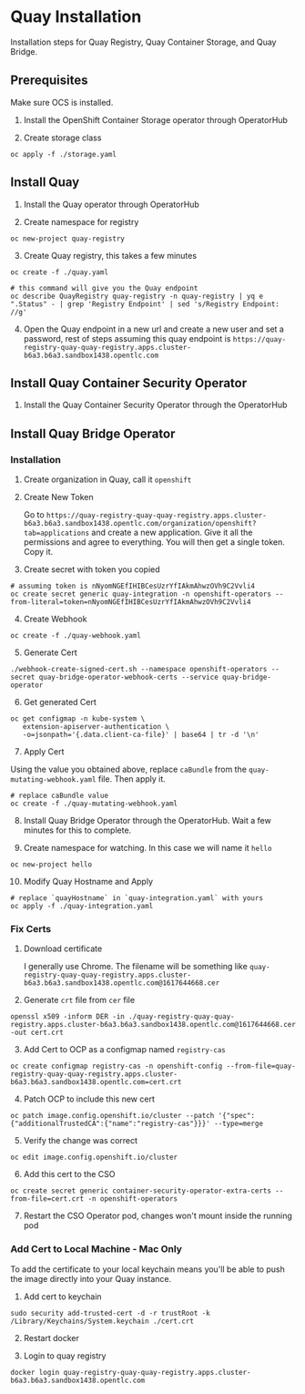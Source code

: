 # Quay Installation

Installation steps for Quay Registry, Quay Container Storage, and Quay Bridge.

## Prerequisites

Make sure OCS is installed.

1.  Install the OpenShift Container Storage operator through OperatorHub

2.  Create storage class

```
oc apply -f ./storage.yaml
```

## Install Quay

1.  Install the Quay operator through OperatorHub

2.  Create namespace for registry

```
oc new-project quay-registry
```

3.  Create Quay registry, this takes a few minutes

```
oc create -f ./quay.yaml

# this command will give you the Quay endpoint
oc describe QuayRegistry quay-registry -n quay-registry | yq e ".Status" - | grep 'Registry Endpoint' | sed 's/Registry Endpoint: //g'
```

4.  Open the Quay endpoint in a new url and create a new user and set a password, rest of steps assuming this quay endpoint is `https://quay-registry-quay-quay-registry.apps.cluster-b6a3.b6a3.sandbox1438.opentlc.com`

## Install Quay Container Security Operator

1.  Install the Quay Container Security Operator through the OperatorHub

## Install Quay Bridge Operator

### Installation

1.  Create organization in Quay, call it `openshift`

2.  Create New Token

    Go to `https://quay-registry-quay-quay-registry.apps.cluster-b6a3.b6a3.sandbox1438.opentlc.com/organization/openshift?tab=applications` and create a new application.  Give it all the permissions and agree to everything.  You will then get a single token.  Copy it.

3.  Create secret with token you copied

```
# assuming token is nNyomNGEfIHIBCesUzrYfIAkmAhwzOVh9C2Vvli4
oc create secret generic quay-integration -n openshift-operators --from-literal=token=nNyomNGEfIHIBCesUzrYfIAkmAhwzOVh9C2Vvli4
```

4.  Create Webhook

```
oc create -f ./quay-webhook.yaml
```

5.  Generate Cert

```
./webhook-create-signed-cert.sh --namespace openshift-operators --secret quay-bridge-operator-webhook-certs --service quay-bridge-operator
```

6.  Get generated Cert

```
oc get configmap -n kube-system \
   extension-apiserver-authentication \
   -o=jsonpath='{.data.client-ca-file}' | base64 | tr -d '\n'
```

7.  Apply Cert

Using the value you obtained above, replace `caBundle` from the `quay-mutating-webhook.yaml` file.  Then apply it.

```
# replace caBundle value
oc create -f ./quay-mutating-webhook.yaml
```

8.  Install Quay Bridge Operator through the OperatorHub.  Wait a few minutes for this to complete.

9.  Create namespace for watching.  In this case we will name it `hello`

```
oc new-project hello
```

10.  Modify Quay Hostname and Apply

```
# replace `quayHostname` in `quay-integration.yaml` with yours
oc apply -f ./quay-integration.yaml
```

### Fix Certs

1. Download certificate

   I generally use Chrome.  The filename will be something like `quay-registry-quay-quay-registry.apps.cluster-b6a3.b6a3.sandbox1438.opentlc.com@1617644668.cer`

2. Generate `crt` file from `cer` file

```
openssl x509 -inform DER -in ./quay-registry-quay-quay-registry.apps.cluster-b6a3.b6a3.sandbox1438.opentlc.com@1617644668.cer -out cert.crt
```

3. Add Cert to OCP as a configmap named `registry-cas`

```
oc create configmap registry-cas -n openshift-config --from-file=quay-registry-quay-quay-registry.apps.cluster-b6a3.b6a3.sandbox1438.opentlc.com=cert.crt
```

4. Patch OCP to include this new cert

```
oc patch image.config.openshift.io/cluster --patch '{"spec":{"additionalTrustedCA":{"name":"registry-cas"}}}' --type=merge
```

5.  Verify the change was correct

```
oc edit image.config.openshift.io/cluster
```

6.  Add this cert to the CSO

```
oc create secret generic container-security-operator-extra-certs --from-file=cert.crt -n openshift-operators
```

7.  Restart the CSO Operator pod, changes won't mount inside the running pod

### Add Cert to Local Machine - Mac Only

To add the certificate to your local keychain means you'll be able to push the image directly into your Quay instance.

1.  Add cert to keychain

```
sudo security add-trusted-cert -d -r trustRoot -k /Library/Keychains/System.keychain ./cert.crt
```

2.  Restart docker

3.  Login to quay registry

```
docker login quay-registry-quay-quay-registry.apps.cluster-b6a3.b6a3.sandbox1438.opentlc.com
```
